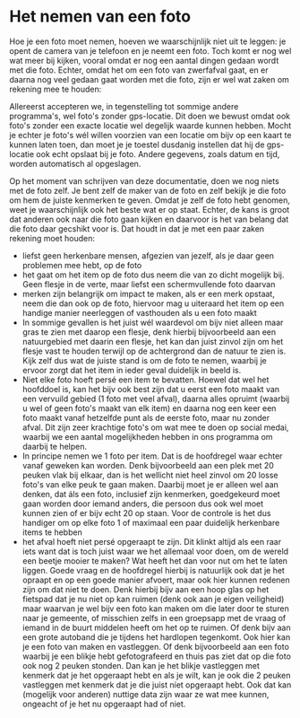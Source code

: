 # Het nemen van een foto

Hoe je een foto moet nemen, hoeven we waarschijnlijk niet uit te leggen: je opent de camera van je telefoon en je neemt een foto.
Toch komt er nog wel wat meer bij kijken, vooral omdat er nog een aantal dingen gedaan wordt met die foto.
Echter, omdat het om een foto van zwerfafval gaat, en er daarna nog veel gedaan gaat worden met die foto, zijn er wel wat zaken om rekening mee te houden:

Allereerst accepteren we, in tegenstelling tot sommige andere programma's, wel foto's zonder gps-locatie. Dit doen we bewust omdat ook foto's zonder een exacte locatie wel degelijk waarde kunnen hebben.
Mocht je echter je foto's wél willen voorzien van een locatie om bijv op een kaart te kunnen laten toen, dan moet je je toestel dusdanig instellen dat hij de gps-locatie ook echt opslaat bij je foto. Andere gegevens, zoals datum en tijd, worden automatisch al opgeslagen.

Op het moment van schrijven van deze documentatie, doen we nog niets met de foto zelf. Je bent zelf de maker van de foto en zelf bekijk je die foto om hem de juiste kenmerken te geven. Omdat je zelf de foto hebt genomen, weet je waarschijnlijk ook het beste wat er op staat.
Echter, de kans is groot dat anderen ook naar die foto gaan kijken en daarvoor is het van belang dat die foto daar gecshikt voor is. Dat houdt in dat je met een paar zaken rekening moet houden:
- liefst geen herkenbare mensen, afgezien van jezelf, als je daar geen problemen mee hebt, op de foto
- het gaat om het item op de foto dus neem die van zo dicht mogelijk bij. Geen flesje in de verte, maar liefst een schermvullende foto daarvan
- merken zijn belangrijk om impact te maken, als er een merk opstaat, neem die dan ook op de foto, hiervoor mag u uiteraard het item op een handige manier neerleggen of vasthouden als u een foto maakt
- In sommige gevallen is het juist wél waardevol om bijv niet alleen maar gras te zien met daarop een flesje, denk hierbij bijvoorbeeld aan een natuurgebied met daarin een flesje, het kan dan juist zinvol zijn om het flesje vast te houden terwijl op de achtergrond dan de natuur te zien is. Kijk zelf dus wat de juiste stand is om de foto te nemen, waarbij je ervoor zorgt dat het item in ieder geval duidelijk in beeld is.
- Niet elke foto hoeft persé een item te bevatten. Hoewel dat wel het hoofddoel is, kan het bijv ook best zijn dat u eerst een foto maakt van een vervuild gebied (1 foto met veel afval), daarna alles opruimt (waarbij u wel of geen foto's maakt van elk item) en daarna nog een keer een foto maakt vanaf hetzelfde punt als de eerste foto, maar nu zonder afval. Dit zijn zeer krachtige foto's om wat mee te doen op social medai, waarbij we een aantal mogelijkheden hebben in ons programma om daarbij te helpen.
- In principe nemen we 1 foto per item. Dat is de hoofdregel waar echter vanaf geweken kan worden.
Denk bijvoorbeeld aan een plek met 20 peuken vlak bij elkaar, dan is het wellicht niet heel zinvol om 20 losse foto's van elke peuk te gaan maken. Daarbij moet je er alleen wel aan denken, dat áls een foto, inclusief zijn kenmerken, goedgekeurd moet gaan worden door iemand anders, die persoon dus ook wel moet kunnen zien of er bijv echt 20 op staan.
Voor de controle is het dus handiger om op elke foto 1 of maximaal een paar duidelijk herkenbare items te hebben
- het afval hoeft niet persé opgeraapt te zijn.
Dit klinkt altijd als een raar iets want dat is toch juist waar we het allemaal voor doen, om de wereld een beetje mooier te maken? Wat heeft het dan voor nut om het te laten liggen. Goede vraag en de hoofdregel hierbij is natuurlijk ook dat je het opraapt en op een goede manier afvoert, maar ook hier kunnen redenen zijn om dat niet te doen. Denk hierbij bijv aan een hoop glas op het fietspad dat je nu niet op kan ruimen (denk ook aan je eigen veiligheid) maar waarvan je wel bijv een foto kan maken om die later door te sturen naar je gemeente, of misschien zelfs in een groepsapp met de vraag of iemand in de buurt middelen heeft om het op te ruimen. Of denk bijv aan een grote autoband die je tijdens het hardlopen tegenkomt. Ook hier kan je een foto van maken en vastleggen. Of denk bijvoorbeeld aan een foto waarbij je een blikje hebt gefotografeerd en thuis pas ziet dat op die foto ook nog 2 peuken stonden. Dan kan je het blikje vastleggen met kenmerk dat je het opgeraapt hebt en als je wilt, kan je ook die 2 peuken vastleggen met kenmerk dat je die juist níet opgeraapt hebt. Ook dat kan (mogelijk voor anderen) nuttige data zijn waar ze wat mee kunnen, ongeacht of je het nu opgeraapt had of niet.
